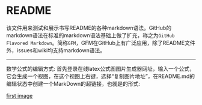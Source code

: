 README
===========================
该文件用来测试和展示书写README的各种markdown语法。GitHub的markdown语法在标准的markdown语法基础上做了扩充，称之为`GitHub Flavored Markdown`。简称`GFM`，GFM在GitHub上有广泛应用，除了README文件外，issues和wiki均支持markdown语法。

****

数学公式的编辑方式: 首先登录在线latex公式图图片生成器网址，输入一个公式，它会生成一个视图，在这个视图上右键，选择“复制图片地址”，在README.md的编辑状态中创建一个MarkDown的超链接，也就是[]()的形式:

[first image](https://latex.codecogs.com/gif.latex?%5Cfrac%7Ba%7D%7Bb%7D)
